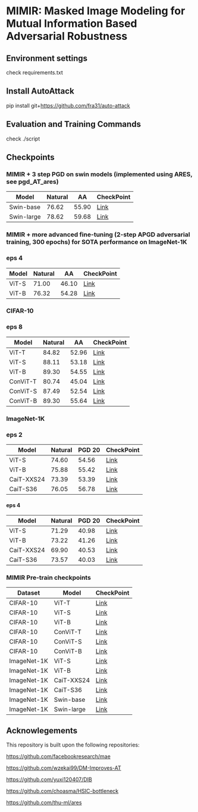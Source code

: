 # MIMIR: Masked Image Modeling for Mutual Information Based Adversarial Robustness

## Environment settings
check requirements.txt

## Install AutoAttack
pip install git+https://github.com/fra31/auto-attack

## Evaluation and Training Commands
check ./script

## Checkpoints

### MIMIR + 3 step PGD on swin models (implemented using ARES, see pgd_AT_ares)


|  Model | Natural | AA | CheckPoint |
|  ----  | ----  | ----  | ----  |
|  Swin-base  | 76.62  | 55.90  |[Link](https://drive.google.com/file/d/1OKrTFxgLSTOgIUM6OaYUwJjNbkSw6WkM/view?usp=drive_link) |
|  Swin-large  | 78.62  | 59.68  | [Link](https://drive.google.com/file/d/12VKW72JUVAG46qi6IH6DkgcuTgF3iznO/view?usp=drive_link)|


### MIMIR + more advanced fine-tuning (2-step APGD adversarial training, 300 epochs) for SOTA performance on ImageNet-1K
### eps 4
|  Model | Natural | AA | CheckPoint |
|  ----  | ----  | ----  | ----  |
|  ViT-S | 71.00 | 46.10 | [Link](https://drive.google.com/file/d/1GOqjNsRQMzME17WGgHk3JA8ZugUFeTlf/view?usp=sharing)|
|  ViT-B | 76.32 | 54.28 | [Link](https://drive.google.com/file/d/1o4PEm9fnxq_zeje1CXI1Lkkzw4WHEhqV/view?usp=sharing) |

### CIFAR-10
### eps 8
|  Model | Natural | AA | CheckPoint |
|  ----  | ----  | ----  | ----  |
|  ViT-T | 84.82 | 52.96 | [Link](https://drive.google.com/drive/folders/1i40L0tK4UY16DVXljZV2X2fo2PniwsBV?usp=drive_link) |
|  ViT-S | 88.11 | 53.18 | [Link](https://drive.google.com/drive/folders/1C-5I-Gmt3AQA6dIcQ_285LNUHO0m6sZ-?usp=drive_link) |
|  ViT-B | 89.30 | 54.55 | [Link](https://drive.google.com/drive/folders/1yjki5ICIH-vNsSx8RGkKinUhWE6SNp1m?usp=drive_link) |
|  ConViT-T | 80.74 | 45.04 | [Link](https://drive.google.com/drive/folders/14gHxaT_fn94quZagNv-TR8WTuEvRh39D?usp=drive_link) |
|  ConViT-S | 87.49 | 52.54 | [Link](https://drive.google.com/drive/folders/1YEluyokNSP1kO_Yxs-cPI5HMe4UJJsJq?usp=drive_link) |
|  ConViT-B | 89.30 | 55.64 | [Link](https://drive.google.com/drive/folders/1Loyoy8GvS1mxmK7QrKLkyci0QrSkakQ4?usp=drive_link) |


### ImageNet-1K
### eps 2
|  Model | Natural | PGD 20 | CheckPoint |
|  ----  | ----  | ----  | ----  |
|  ViT-S | 74.60 | 54.56 | [Link](https://drive.google.com/drive/folders/1wSG3J1JwZccMhiAigMpD9KoHzEKxY9xr?usp=drive_link) |
|  ViT-B | 75.88 | 55.42 | [Link](https://drive.google.com/drive/folders/1BgDoMPnq7M5Y34mgHdBX1WoNsZGLJR1W?usp=drive_link) |
|  CaiT-XXS24 | 73.39 | 53.39 | [Link](https://drive.google.com/drive/folders/1uvlEZPFXRmgNbgrfcB8iD8MYQAlMAOS-?usp=drive_link) |
|  CaiT-S36 | 76.05 |  56.78 | [Link](https://drive.google.com/drive/folders/1Cp0jms2yjiWSsRly5ysX86WQSQb0-jyG?usp=drive_link) |


#### eps 4
|  Model | Natural | PGD 20 | CheckPoint |
|  ----  | ----  | ----  | ----  |
|  ViT-S | 71.29 | 40.98 | [Link](https://drive.google.com/drive/folders/1c42Y_1pdC5iRTyv66P6tEehetuh-r1v9?usp=drive_link) |
|  ViT-B | 73.22 | 41.26 | [Link](https://drive.google.com/drive/folders/1YMP5Mk3mBcdg8y2A1e0nmu3XHOtdKwHg?usp=drive_link) |
|  CaiT-XXS24 | 69.90 | 40.53 | [Link](https://drive.google.com/drive/folders/1RX8dAz1LS_mTEhbUf2XUtCkPX4mlZ-xf?usp=drive_link) |
|  CaiT-S36 |  73.57 | 40.03 | [Link](https://drive.google.com/drive/folders/1cTzN6GqreuRiYDYfsOW-jw-LPzgURFDt?usp=drive_link) |

### MIMIR Pre-train checkpoints
|  Dataset | Model | CheckPoint |
|  ----  | ----  | ---- |
| CIFAR-10 |  ViT-T | [Link](https://drive.google.com/drive/folders/1ogRUP_vKRnG9XvTwB0xLqVBf3Ag3Sk-f?usp=drive_link)  |
| CIFAR-10 |  ViT-S | [Link](https://drive.google.com/drive/folders/1DLWuUH1egDU3axXz9Gx2yEFmnE0JBzBX?usp=drive_link)  |
| CIFAR-10 |  ViT-B | [Link](https://drive.google.com/drive/folders/1WI1b6N_tP23INFvrAOYdTc8bd6aROsg8?usp=drive_link)  |
| CIFAR-10 |  ConViT-T | [Link](https://drive.google.com/drive/folders/1YvQz2QUcc1Z9weg9FHk-fTQG9qwSEhWR?usp=drive_link)  |
| CIFAR-10 |  ConViT-S | [Link](https://drive.google.com/drive/folders/1LGz5YoBnnm32z3y6pT_dUM9cHzQBLL-2?usp=drive_link)  |
| CIFAR-10 |  ConViT-B | [Link](https://drive.google.com/drive/folders/1mJekoZw2imovMP7fhGoApfQ6uOlGvYWT?usp=drive_link)  |
| ImageNet-1K |  ViT-S | [Link](https://drive.google.com/drive/folders/1eXPQxNwJXyBknb42sq1yT7hCj31SjqTS?usp=drive_link)  |
| ImageNet-1K |  ViT-B | [Link](https://drive.google.com/drive/folders/1nUTPSelq18h3k7xe9CBv6yx8CHHYPotM?usp=drive_link)  |
| ImageNet-1K | CaiT-XXS24 | [Link](https://drive.google.com/drive/folders/1-Y-4UQoTFZmYmHHaQu99GdYIVLWpuPM5?usp=drive_link) |
| ImageNet-1K | CaiT-S36 | [Link](https://drive.google.com/drive/folders/1Xkx0_qriQIAlEi1mEEwGfny1gMb8raUm?usp=drive_link) |
| ImageNet-1K | Swin-base|[Link](https://drive.google.com/file/d/1XycMEDr9EYnmotwSJKWv0ZlpWv_zEfS8/view?usp=drive_link)|
| ImageNet-1K | Swin-large|[Link](https://drive.google.com/file/d/1Gt2JZXGuffNOrwHEe1WfVlaP9BMUanQ7/view?usp=drive_link)|


## Acknowlegements
This repository is built upon the following repositories:


https://github.com/facebookresearch/mae


https://github.com/wzekai99/DM-Improves-AT


https://github.com/yuxi120407/DIB


https://github.com/choasma/HSIC-bottleneck


https://github.com/thu-ml/ares
